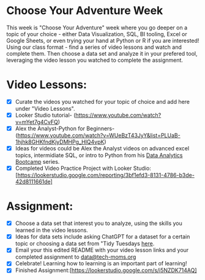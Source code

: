 # Choose Your Adventure Week 

This week is "Choose Your Adventure" week where you go deeper on a topic of your choice - either Data Visualization, SQL, BI tooling, Excel or Google Sheets, or even trying your hand at Python or R if you are interested! 
Using our class format  - find a series of video lessons and watch and complete them. Then choose a data set and analyze it in your prefered tool, leveraging the video lesson you watched to complete the assignment. 
# Video Lessons: 

- [x] Curate the videos you watched for your topic of choice and add here under "Video Lessons".
- [x] Looker Studio tutorial- (https://www.youtube.com/watch?v=mYet7g4CvFQ)
- [x] Alex the Analyst-Python for Beginners- (https://www.youtube.com/watch?v=WUeBzT43JyY&list=PLUaB-1hjhk8GHKfndKjyDMHPg_HlQ4vpK)
- [x] Ideas for videos could be Alex the Analyst videos on advanced excel topics, intermidiate SQL, or intro to Python from his [Data Analytics Bootcamp](https://www.youtube.com/watch?v=PSNXoAs2FtQ) series.
- [x] Completed Video Practice Project with Looker Studio: [https://lookerstudio.google.com/reporting/3bf1efd3-8131-4786-b3de-42d8111661de]
# Assignment: 

- [x] Choose a data set that interest you to analyze, using the skills you learned in the video lessons.
- [x] Ideas for data sets include asking ChatGPT for a dataset for a certain topic or choosing a data set from "Tidy Tuesdays [here](https://github.com/rfordatascience/tidytuesday/blob/master/data/2024/readme.md).
- [x] Email your this edited README with your video lesson links and your completed assignment to data@tech-moms.org
- [x] Celebrate! Learning how to learning is an important part of learning!
- [x] Finished Assignment:[https://lookerstudio.google.com/s/i5NZDK714AQ]
